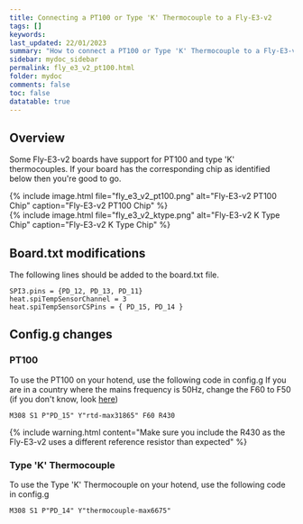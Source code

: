 ```yaml
---
title: Connecting a PT100 or Type 'K' Thermocouple to a Fly-E3-v2
tags: []
keywords: 
last_updated: 22/01/2023
summary: "How to connect a PT100 or Type 'K' Thermocouple to a Fly-E3-v2"
sidebar: mydoc_sidebar
permalink: fly_e3_v2_pt100.html
folder: mydoc
comments: false
toc: false
datatable: true
---
```


## Overview

Some Fly-E3-v2 boards have support for PT100 and type 'K' thermocouples. If your board has the corresponding chip as identified below then you're good to go.  

{% include image.html file="fly_e3_v2_pt100.png" alt="Fly-E3-v2 PT100 Chip" caption="Fly-E3-v2 PT100 Chip" %}  
{% include image.html file="fly_e3_v2_ktype.png" alt="Fly-E3-v2 K Type Chip" caption="Fly-E3-v2 K Type Chip" %}

## Board.txt modifications

The following lines should be added to the board.txt file.

```text
SPI3.pins = {PD_12, PD_13, PD_11}
heat.spiTempSensorChannel = 3
heat.spiTempSensorCSPins = { PD_15, PD_14 }
```

## Config.g changes

### PT100

To use the PT100 on your hotend, use the following code in config.g
If you are in a country where the mains frequency is 50Hz, change the F60 to F50 (if you don't know, look [here](https://www.oaktreeproducts.com/img/product/description/List%20of%20Worldwide%20AC%20Voltages.pdf))

```text
M308 S1 P"PD_15" Y"rtd-max31865" F60 R430
```

{% include warning.html content="Make sure you include the R430 as the Fly-E3-v2 uses a different reference resistor than expected" %}

### Type 'K' Thermocouple

To use the Type 'K' Thermocouple on your hotend, use the following code in config.g

```text
M308 S1 P"PD_14" Y"thermocouple-max6675"
```
